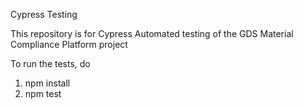 Cypress Testing

This repository is for Cypress Automated testing of the GDS Material Compliance Platform project

To run the tests, do
1. npm install
2. npm test